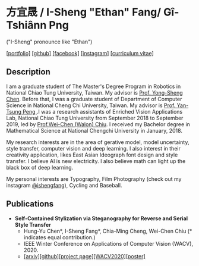 # 方宜晟 / I-Sheng "Ethan" Fang/ Gî-Tshiânn Png
("I-Sheng" pronounce like "Ethan")

[[portfolio]](https://ishengfang.github.io) [[github]](https://github.com/IShengFang) [[facebook]](https://www.facebook.com/I.Sheng.Fang) [[instagram]](https://www.instagram.com/ishengfang/) [[curriculum vitae]](https://github.com/IShengFang/ishengfang.github.io/raw/master/ishengfang_cv.pdf)

## Description

I am a graduate student of The Master's Degree Program in Robotics in National Chiao Tung University, Taiwan. My advisor is [Prof. Yong-Sheng Chen](https://www.cs.nctu.edu.tw/members/detail/yschen).
Before that, I was a graduate student of Department of Computer Science in National Cheng Chi University, Taiwan. My advisor is [Prof. Yan-Tsung Peng ](http://www.cs.nccu.edu.tw/~ytpeng/).I was a research assistants of Enriched Vision Applications Lab, National Chiao Tung University from September 2018 to September 2019, led by [Prof.Wei-Chen (Walon) Chiu](https://walonchiu.github.io/).
I received my Bachelor degree in Mathematical Science at National Chengchi University in January, 2018.

My research interests are in the area of gerative model, model uncertainty, style transfer, computer vision and deep learning. I also interest in their creativity application, likes East Asian Ideograph font design and style transfer. I believe AI is new electricity. I also believe math can light up the black box of deep learning.

My personal interests are Typography, Film Photography (check out my instagram [@ishengfang](https://www.instagram.com/ishengfang/)), Cycling and Baseball.

## Publications

<!-- 
![](https://github.com/IShengFang/Self-Contained_Stylization/raw/master/result.gif)
-->

- **Self-Contained Stylization via Steganography for Reverse and Serial Style Transfer** 
  - Hung-Yu Chen*, I-Sheng Fang*, Chia-Ming Cheng, Wei-Chen Chiu (* indicates equal contribution.) 
  - IEEE Winter Conference on Applications of Computer Vision (WACV), 2020.
  - [[arxiv]](https://arxiv.org/pdf/1812.03910.pdf)[[github]](https://github.com/IShengFang/Self-Contained_Stylization)[[project page]](https://ishengfang.github.io/Self-Contained_Stylization/)[[WACV2020]](https://openaccess.thecvf.com/content_WACV_2020/html/Chen_Self-Contained_Stylization_via_Steganography_for_Reverse_and_Serial_Style_Transfer_WACV_2020_paper.html)[[poster]](https://raw.githubusercontent.com/IShengFang/Self-Contained_Stylization/master/poster.pdf)

<!--
**IShengFang/ishengfang** is a ✨ _special_ ✨ repository because its `README.md` (this file) appears on your GitHub profile.

Here are some ideas to get you started:

- 🔭 I’m currently working on ...
- 🌱 I’m currently learning ...
- 👯 I’m looking to collaborate on ...
- 🤔 I’m looking for help with ...
- 💬 Ask me about ...
- 📫 How to reach me: ...
- 😄 Pronouns: ...
- ⚡ Fun fact: ...
-->
